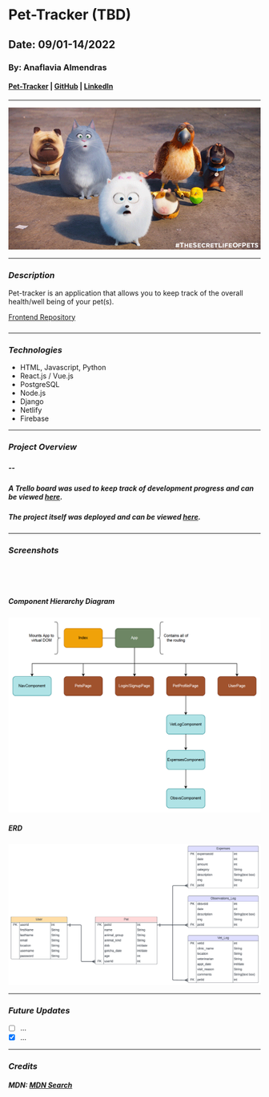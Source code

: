 # Pet-Tracker (TBD)

## Date: 09/01-14/2022

### By: Anaflavia Almendras

#### [Pet-Tracker](https://evening-woodland-13843.herokuapp.com/) | [GitHub](https://github.com/A-Almendras) | [LinkedIn](https://www.linkedin.com/in/aalmendras/)

---

![CoverImg](images/N8fM.gif)

---

### **_Description_**

Pet-tracker is an application that allows you to keep track of the overall health/well being of your pet(s).

[Frontend Repository](https://github.com/A-Almendras/pet-tracker)

#####

---

### **_Technologies_**

- HTML, Javascript, Python
- React.js / Vue.js
- PostgreSQL
- Node.js
- Django
- Netlify
- Firebase

---

### **_Project Overview_**

#####

##### --

##### A Trello board was used to keep track of development progress and can be viewed [here](https://trello.com/b/Xst7FccT/project-4-pet-tracker-app).

##### The project itself was deployed and can be viewed [here](https://evening-woodland-13843.herokuapp.com/).

---

### **_Screenshots_**

![]()

![]()

##### **Component Hierarchy Diagram**

![Diagram](images/comphierdia.png)

##### **ERD**

![ERD](images/ERD.png)

---

### **_Future Updates_**

- [ ] ...
- [x] ...

---

### **_Credits_**

##### MDN: [MDN Search](https://developer.mozilla.org/en-US/)

